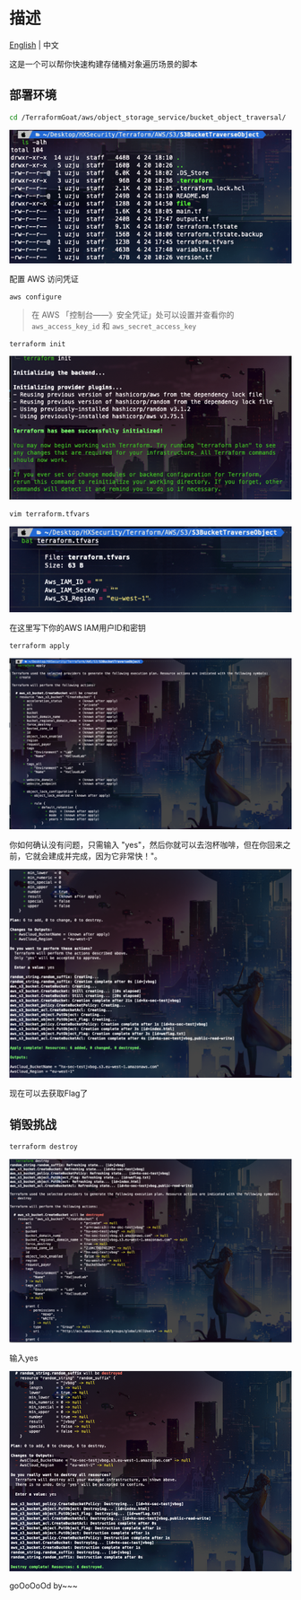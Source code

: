 # 描述

[English](./README.md) | 中文

这是一个可以帮你快速构建存储桶对象遍历场景的脚本

## 部署环境

```bash
cd /TerraformGoat/aws/object_storage_service/bucket_object_traversal/
```

![image-20220424181052943](../../../images/UzJuMarkDownImageimage-20220424181052943.png)

配置 AWS 访问凭证

```shell
aws configure
```

> 在 AWS 「控制台——》安全凭证」处可以设置并查看你的 `aws_access_key_id` 和 `aws_secret_access_key`

```bash
terraform init
```

![image-20220424181132510](../../../images/UzJuMarkDownImageimage-20220424181132510.png)

```bash
vim terraform.tfvars
```

![image-20220424181212853](../../../images/UzJuMarkDownImageimage-20220424181212853.png)

在这里写下你的AWS IAM用户ID和密钥

```bash
terraform apply
```

![image-20220424181300550](../../../images/UzJuMarkDownImageimage-20220424181300550.png)

你如何确认没有问题，只需输入 "yes"，然后你就可以去泡杯咖啡，但在你回来之前，它就会建成并完成，因为它非常快！"。

![image-20220424181318245](../../../images/UzJuMarkDownImageimage-20220424181318245.png)

现在可以去获取Flag了

## 销毁挑战

```bash
terraform destroy
```

![image-20220424181701610](../../../images/UzJuMarkDownImageimage-20220424181701610.png)

输入yes

![image-20220424181723375](../../../images/UzJuMarkDownImageimage-20220424181723375.png)

goOoOoOd by~~~
